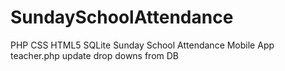 # SundaySchoolAttendance
PHP CSS HTML5 SQLite  Sunday School Attendance Mobile App
teacher.php update drop downs from DB